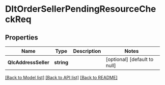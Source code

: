 # DltOrderSellerPendingResourceCheckReq

## Properties
Name | Type | Description | Notes
------------ | ------------- | ------------- | -------------
**QlcAddressSeller** | **string** |  | [optional] [default to null]

[[Back to Model list]](../README.md#documentation-for-models) [[Back to API list]](../README.md#documentation-for-api-endpoints) [[Back to README]](../README.md)

